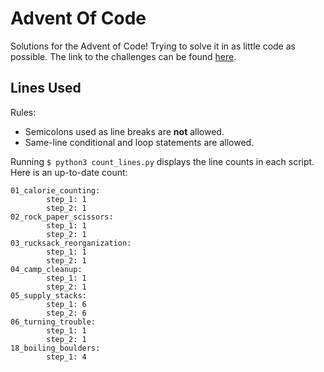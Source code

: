# Advent Of Code
Solutions for the Advent of Code! Trying to solve it in as little code as possible. The link to the challenges can be found [here](www.adventofcode.com).

## Lines Used

Rules:
- Semicolons used as line breaks are **not** allowed.
- Same-line conditional and loop statements are allowed.

Running `$ python3 count_lines.py` displays the line counts in each script. Here is an up-to-date count:

```
01_calorie_counting:
        step_1: 1
        step_2: 1
02_rock_paper_scissors:
        step_1: 1
        step_2: 1
03_rucksack_reorganization:
        step_1: 1
        step_2: 1
04_camp_cleanup:
        step_1: 1
        step_2: 1
05_supply_stacks:
        step_1: 6
        step_2: 6
06_turning_trouble:
        step_1: 1
        step_2: 1
18_boiling_boulders:
        step_1: 4
```